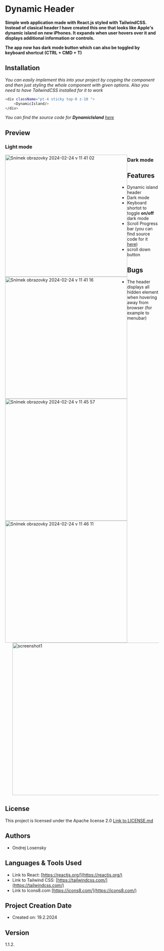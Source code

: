 # Dynamic Header

**Simple web application made with React.js styled with TailwindCSS. Instead of clasical header I have created this one that looks like Apple's dynamic island on new iPhones. It expands when user hovers over it and displays additional information or controls.**

**The app now has dark mode button which can also be toggled by keyboard shortcut (CTRL + CMD + T)**

## Installation
*You can easily implement this into your project by coyping the component and then just styling the whole component with given options. Also you need to have TailwindCSS installed for it to work*
```bash
<div className="pt-4 sticky top-0 z-10 ">
    <DynamicIsland/>
</div>
```
*You can find the source code for **DynamicIsland** [ here](https://github.com/OndrejLosensky/dynamic-island-header/blob/main/src/components/dynamic_island/DynamicIsland.jsx)*

## Preview
### Light mode
<img width="400" style="float:left; margin-rigt: 10px" alt="Snímek obrazovky 2024-02-24 v 11 41 02" src="https://github.com/OndrejLosensky/dynamic-island-header/assets/127244546/65639728-da25-43f4-a644-e6a2b07c909e">
<img width="400" style="float:left; margin-rigt: 10px" alt="Snímek obrazovky 2024-02-24 v 11 41 16" src="https://github.com/OndrejLosensky/dynamic-island-header/assets/127244546/1a44d749-1ac6-4c52-a7f4-f58b963daca2">

### Dark mode
<img width="400" style="float:left; margin-rigt: 10px" alt="Snímek obrazovky 2024-02-24 v 11 45 57" src="https://github.com/OndrejLosensky/dynamic-island-header/assets/127244546/53c8cb0e-8a71-46e4-a92c-1402394900c2">
<img width="400" style="float:left; margin-rigt: 10px" alt="Snímek obrazovky 2024-02-24 v 11 46 11" src="https://github.com/OndrejLosensky/dynamic-island-header/assets/127244546/79a4d3a8-29e8-4f33-93a6-57097db8d077">



## Features
* Dynamic island header
* Dark mode
* Keyboard shortot to toggle **on/off** dark mode
* Scroll Progress bar (you can find source code for it [here](https://github.com/OndrejLosensky/dynamic-island-header/tree/main/src/components/scroll_progress))
* scroll down button

## Bugs
* The header displays all hidden element when hovering away from browser (for example to menubar)
     <img width="500" alt="screenshot1" src="https://github.com/OndrejLosensky/dynamic-island-header/assets/127244546/3f356ac3-ba8a-4f72-86e6-3a6bf6fa0032">

## License

This project is licensed under the Apache license 2.0 [Link to LICENSE.md](https://github.com/OndrejLosensky/dynamic-island-header/blob/main/LICENSE)

## Authors

* Ondrej Losensky

## Languages & Tools Used
* Link to React: [https://reactjs.org/](https://reactjs.org/)
* Link to Tailwind CSS: [https://tailwindcss.com/](https://tailwindcss.com/)
* Link to Icons8.com [https://icons8.com/](https://icons8.com/)

## Project Creation Date

* Created on: 19.2.2024

## Version

1.1.2.
